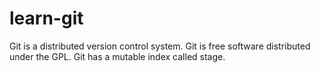 # learn-git

Git is a distributed version control system.
Git is free software distributed under the GPL.
Git has a mutable index called stage.